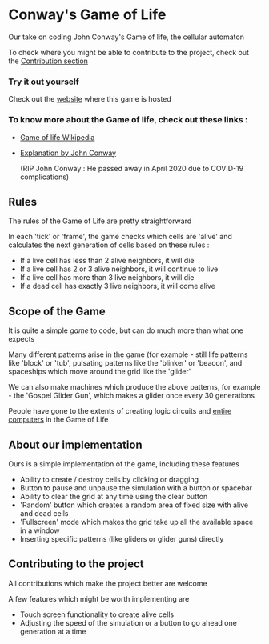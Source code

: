 # Conway's Game of Life

Our take on coding John Conway's Game of life, the cellular automaton

To check where you might be able to contribute to the project, check out the [Contribution section](#contributing-to-the-project)

### Try it out yourself

Check out the [website](https://manig1729.github.io/game-of-life-js/) where this game is hosted

### To know more about the Game of life, check out these links : 
* [Game of life Wikipedia](https://en.wikipedia.org/wiki/Conway%27s_Game_of_Life)
* [Explanation by John Conway](https://www.youtube.com/watch?v=E8kUJL04ELA)

  (RIP John Conway : He passed away in April 2020 due to COVID-19 complications)

## Rules
The rules of the Game of Life are pretty straightforward

In each 'tick' or 'frame', the game checks which cells are 'alive' and calculates the next generation of cells based on these rules :
- If a live cell has less than 2 alive neighbors, it will die
- If a live cell has 2 or 3 alive neighbors, it will continue to live
- If a live cell has more than 3 live neighbors, it will die
- If a dead cell has exactly 3 live neighbors, it will come alive

## Scope of the Game
It is quite a simple _game_ to code, but can do much more than what one expects

Many different patterns arise in the game (for example - still life patterns like 'block' or 'tub', pulsating patterns like the 'blinker' or 'beacon', and spaceships which move around the grid like the 'glider'

We can also make machines which produce the above patterns, for example - the 'Gospel Glider Gun', which makes a glider once every 30 generations

People have gone to the extents of creating logic circuits and [entire computers](https://www.nicolasloizeau.com/gol-computer) in the Game of Life

## About our implementation
Ours is a simple implementation of the game, including these features
* Ability to create / destroy cells by clicking or dragging
* Button to pause and unpause the simulation with a button or spacebar
* Ability to clear the grid at any time using the clear button
* 'Random' button which creates a random area of fixed size with alive and dead cells
* 'Fullscreen' mode which makes the grid take up all the available space in a window
* Inserting specific patterns (like gliders or glider guns) directly

## Contributing to the project
All contributions which make the project better are welcome

A few features which might be worth implementing are
* Touch screen functionality to create alive cells
* Adjusting the speed of the simulation or a button to go ahead one generation at a time
